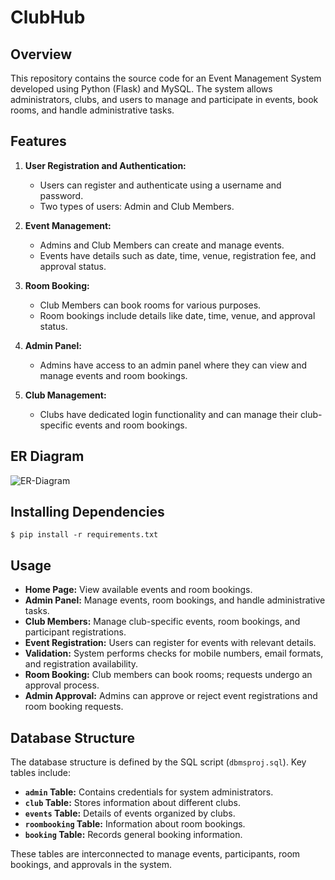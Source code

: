 # ClubHub

## Overview

This repository contains the source code for an Event Management System developed using Python (Flask) and MySQL. The system allows administrators, clubs, and users to manage and participate in events, book rooms, and handle administrative tasks.

## Features

1. **User Registration and Authentication:**
   - Users can register and authenticate using a username and password.
   - Two types of users: Admin and Club Members.

2. **Event Management:**
   - Admins and Club Members can create and manage events.
   - Events have details such as date, time, venue, registration fee, and approval status.

3. **Room Booking:**
   - Club Members can book rooms for various purposes.
   - Room bookings include details like date, time, venue, and approval status.

4. **Admin Panel:**
   - Admins have access to an admin panel where they can view and manage events and room bookings.

5. **Club Management:**
   - Clubs have dedicated login functionality and can manage their club-specific events and room bookings.

## ER Diagram
![ER-Diagram](https://github.com/dhruvsahu/dbms_project/assets/140328175/f02a69d2-3e57-441d-88fb-0da0244dc61f)

## Installing Dependencies

```
$ pip install -r requirements.txt
```

## Usage

- **Home Page:** View available events and room bookings.
- **Admin Panel:** Manage events, room bookings, and handle administrative tasks.
- **Club Members:** Manage club-specific events, room bookings, and participant registrations.
- **Event Registration:** Users can register for events with relevant details.
- **Validation:** System performs checks for mobile numbers, email formats, and registration availability.
- **Room Booking:** Club members can book rooms; requests undergo an approval process.
- **Admin Approval:** Admins can approve or reject event registrations and room booking requests.

## Database Structure

The database structure is defined by the SQL script (`dbmsproj.sql`). Key tables include:

- **`admin` Table:** Contains credentials for system administrators.
- **`club` Table:** Stores information about different clubs.
- **`events` Table:** Details of events organized by clubs.
- **`roombooking` Table:** Information about room bookings.
- **`booking` Table:** Records general booking information.

These tables are interconnected to manage events, participants, room bookings, and approvals in the system.